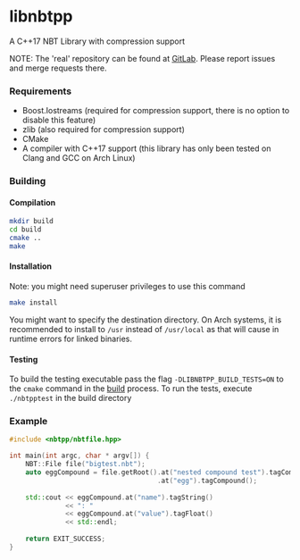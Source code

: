 libnbtpp
========

A C++17 NBT Library with compression support

NOTE: The 'real' repository can be found at [GitLab](https://gitlab.com/amdeflow/libnbtpp). 
Please report issues and merge requests there.

### Requirements
* Boost.Iostreams (required for compression support, there is no option to disable this feature)
* zlib (also required for compression support)
* CMake
* A compiler with C++17 support (this library has only been tested on Clang and GCC on Arch Linux)

### Building
#### Compilation
```sh
mkdir build
cd build
cmake ..
make
```

#### Installation
Note: you might need superuser privileges to use this command
```sh
make install
```
You might want to specify the destination directory. On Arch systems, it is recommended to install to `/usr` instead of 
`/usr/local` as that will cause in runtime errors for linked binaries.

#### Testing
To build the testing executable pass the flag `-DLIBNBTPP_BUILD_TESTS=ON` to the `cmake` command in the 
[build](#building) process. To run the tests, execute `./nbtpptest` in the build directory

### Example
```c++
#include <nbtpp/nbtfile.hpp>

int main(int argc, char * argv[]) {
    NBT::File file("bigtest.nbt");
    auto eggCompound = file.getRoot().at("nested compound test").tagCompound()
                                     .at("egg").tagCompound();
    
    std::cout << eggCompound.at("name").tagString()
              << ": "
              << eggCompound.at("value").tagFloat()
              << std::endl;
              
    return EXIT_SUCCESS;
}
```